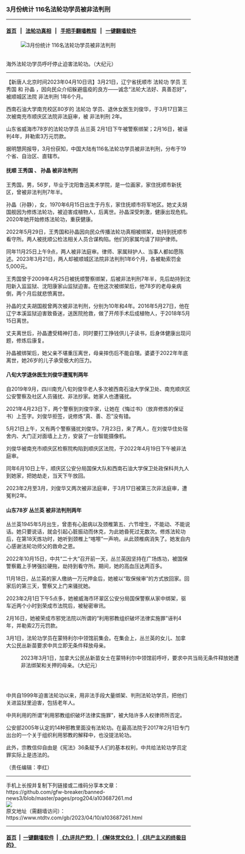### 3月份统计 116名法轮功学员被非法判刑
------------------------

#### [首页](https://github.com/gfw-breaker/banned-news3/blob/master/README.md) &nbsp;&nbsp;|&nbsp;&nbsp; [法轮功真相](https://github.com/begood0513/basic/blob/master/README.md)  &nbsp;&nbsp;|&nbsp;&nbsp; [手把手翻墙教程](https://github.com/gfw-breaker/guides/wiki)  &nbsp;&nbsp;|&nbsp;&nbsp; [一键翻墙软件](https://github.com/gfw-breaker/nogfw/blob/master/README.md)  



<div><div class="featured_image">
 <figure>
  <img alt="3月份统计 116名法轮功学员被非法判刑" src="https://i.ntdtv.com/assets/uploads/2023/04/id103687265-1907181540511973-600x400-3-600x400-800x450.jpeg"/>
 </figure><br/>
 <span class="caption">
  海外法轮功学员呼吁停止迫害法轮功。（大纪元）
 </span>
</div>
</div><hr/>


<div><div class="post_content" itemprop="articleBody">
 <p>
  【新唐人北京时间2023年04月10日讯】3月21日，辽宁省抚顺市
  <ok href="https://www.ntdtv.com/gb/法轮功.htm">
   法轮功
  </ok>
  学员
  <ok href="https://www.ntdtv.com/gb/王秀国.htm">
   王秀国
  </ok>
  和
  <ok href="https://www.ntdtv.com/gb/孙晶.htm">
   孙晶
  </ok>
  ，因向民众介绍躲避瘟疫的良方——诚念“法轮大法好、真善忍好”，被顺城区法院
  <ok href="https://www.ntdtv.com/gb/非法判刑.htm">
   非法判刑
  </ok>
  1年6个月。
 </p>
 <p>
  西南石油大学南充校区80岁的
  <ok href="https://www.ntdtv.com/gb/法轮功.htm">
   法轮功
  </ok>
  学员、退休女医生刘俊华，于3月17日第三次被南充市顺庆区法院非法庭审，被
  <ok href="https://www.ntdtv.com/gb/非法判刑.htm">
   非法判刑
  </ok>
  2年。
 </p>
 <p>
  山东省威海市78岁的法轮功学员
  <ok href="https://www.ntdtv.com/gb/丛兰英.htm">
   丛兰英
  </ok>
  2月1日下午被警察绑架；2月16日，被诬判4年，并勒索3万元罚款。
 </p>
 <p>
  据明慧网报导，3月份获知，中国大陆有116名法轮功学员被非法判刑，分布于19个省、自治区、直辖市。
 </p>
 <h4>
  抚顺
  <ok href="https://www.ntdtv.com/gb/王秀国.htm">
   王秀国
  </ok>
  、
  <ok href="https://www.ntdtv.com/gb/孙晶.htm">
   孙晶
  </ok>
  被非法判刑
 </h4>
 <p>
  王秀国，男，56岁，毕业于沈阳鲁迅美术学院，是一位画家，家住抚顺市新抚区，曾被非法判刑7年半。
 </p>
 <p>
  孙晶（孙静），女，1970年6月15日出生于丹东，家住抚顺市将军地区。她丈夫胡国舰因为修炼法轮功，被迫害成植物人，后离世。孙晶深受刺激，健康出现危机。2020年她开始修炼法轮功，重获健康。
 </p>
 <p>
  2022年5月29日，王秀国和孙晶因向民众传播法轮功真相被绑架，劫持到抚顺市看守所。两人被抚顺公检法相关人员合谋构陷。他们的家属均请了辩护律师。
 </p>
 <p>
  同年11月25日上午9点，两人被非法庭审。律师、家属辩护人、当事人都如愿陈述。2023年3月21日，两人却被顺城区法院非法判刑1年6个月，各被勒索罚金5,000元。
 </p>
 <p>
  王秀国曾于2009年4月25日被抚顺警察绑架，后被非法判刑7年半，先后劫持到沈阳新入监监狱、沈阳康家山监狱迫害。在他这次被绑架后，他78岁的老母亲病倒，两个月后就悲愤离世。
 </p>
 <p>
  孙晶的丈夫胡国舰曾两次被非法判刑，分别为10年和4年。2016年5月27日，他在辽宁本溪监狱迫害致昏迷，送医院抢救，做了开颅手术后成植物人，于2018年5月15日离世。
 </p>
 <p>
  丈夫离世后，孙晶遭受精神打击，同时要打工挣钱供儿子读书，后身体健康出现问题，修炼后康复。
 </p>
 <p>
  孙晶被绑架后，她父亲不堪重压离世，母亲摔伤后不能自理。婆婆于2022年年底离世，她26岁的儿子承受极大的压力。
 </p>
 <h4>
  八旬大学退休医生刘俊华遭冤判两年
 </h4>
 <p>
  自2019年9月，四川南充八旬刘俊华老人多次被西南石油大学保卫处、南充顺庆区公安警察及社区人员骚扰、非法抄家。她家人也遭骚扰。
 </p>
 <p>
  2021年4月23日下，两个警察到刘俊华家，让她在《悔过书》（放弃修炼的保证书）上签字。刘俊华拒签，说修炼“真、善、忍”没有错。
 </p>
 <p>
  5月21日上午，又有两个警察骚扰刘俊华。7月23日，来了两人，在刘俊华住处宿舍内、大门正对面墙上上方，安装了一台智能摄像机。
 </p>
 <p>
  刘俊华被南充市顺庆区检察院构陷到顺庆区法院，于2022年4月19日下午被非法庭审。
 </p>
 <p>
  同年6月10日上午，顺庆区公安分局国保大队和西南石油大学保卫处政保科共九人到她家，把她劫走，当天下午放回。
 </p>
 <p>
  2023年2月至3月，刘俊华又两次被非法庭审，于3月17日被第三次非法庭审，遭冤判2年。
 </p>
 <h4>
  山东78岁
  <ok href="https://www.ntdtv.com/gb/丛兰英.htm">
   丛兰英
  </ok>
  被非法判刑两年
 </h4>
 <p>
  丛兰英1945年5月出生，曾患有心脏病以及颈椎第五、六节增生，不能动、不能说话。她只要说话，就会引起心脏振动而休克，为此她昏死过无数次。修炼法轮功后，在第18天炼功时，她听到颈椎上“喀嚓”一声响，从此颈椎病消失了。她发自内心感谢法轮功师父的救命之恩。
 </p>
 <p>
  2022年10月15日，中共“二十大”召开前一天，丛兰英因坚持在广场炼功，被国保警察戴上手铐强拉硬拖，劫持到看守所。期间，她的高血压达两百多。
 </p>
 <p>
  11月18日，丛兰英的家人缴纳一万元押金后，她被以“取保候审”的方式放回家。回家后的第三天，警察又上门来骚扰她。
 </p>
 <p>
  2023年2月1日下午5点多，她被威海市环翠区公安分局国保警察从家中绑架，驱车近两个小时到荣成市法院后，被秘密审讯。
 </p>
 <p>
  2月16日，她被荣成市邪党法院以所谓的“利用邪教组织破坏法律实施罪”诬判4年，并勒索2万元罚款。
 </p>
 <p>
  3月1日，法轮功学员在蒙特利尔中领馆前集会。在集会上，丛兰英的女儿、加拿大公民丛新苗要求中共立即无条件释放母亲。
 </p>
 <figure class="wp-caption alignnone" id="attachment_103687262" style="width: 600px">
  <img alt="" class="wp-image-103687262 size-full" src="https://i.ntdtv.com/assets/uploads/2023/04/id103687262-20230301-Montreal-FreeCong1-600x401-e1681088873734.jpg">
   <br/><figcaption class="wp-caption-text">
    2023年3月1日，加拿大公民丛新苗女士在蒙特利尔中领馆前呼吁，要求中共当局无条件释放她遭非法绑架和关押的母亲。（大纪元）
   </figcaption><br/>
  </img>
 </figure><br/>
 <p>
  中共自1999年迫害法轮功以来，用非法手段大量绑架、判刑法轮功学员，把他们关进监狱里迫害，包括老年人。
 </p>
 <p>
  中共利用的所谓“利用邪教组织破坏法律实施罪”，被大陆许多人权律师所否定。
 </p>
 <p>
  公安部2005年认定的14种邪教里面没有法轮功。在最高法院于2017年2月1日专门出台的一个关于组织利用邪教的解释中，也没提法轮功。
 </p>
 <p>
  此外，宗教信仰自由是《宪法》36条赋予人们的基本权利，中共给法轮功学员定罪实际上是违法的。
 </p>
 <p>
  （责任编辑：李红）
 </p>
 <div class="single_ad">
 </div>
</div>
</div>
<hr/>
手机上长按并复制下列链接或二维码分享本文章：<br/>
https://github.com/gfw-breaker/banned-news3/blob/master/pages/prog204/a103687261.md <br/>
<a href='https://github.com/gfw-breaker/banned-news3/blob/master/pages/prog204/a103687261.md'><img src='https://github.com/gfw-breaker/banned-news3/blob/master/pages/prog204/a103687261.md.png'/></a> <br/>
原文地址（需翻墙访问）：https://www.ntdtv.com/gb/2023/04/10/a103687261.html


------------------------
#### [首页](https://github.com/gfw-breaker/banned-news3/blob/master/README.md) &nbsp;|&nbsp; [一键翻墙软件](https://github.com/gfw-breaker/nogfw/blob/master/README.md) &nbsp;| [《九评共产党》](https://github.com/gfw-breaker/9ping.md/blob/master/README.md#九评之一评共产党是什么) | [《解体党文化》](https://github.com/gfw-breaker/jtdwh.md/blob/master/README.md) | [《共产主义的终极目的》](https://github.com/gfw-breaker/gczydzjmd.md/blob/master/README.md)


<img src='http://gfw-breaker.win/banned-news3/pages/prog204/a103687261.md' width='0px' height='0px'/>